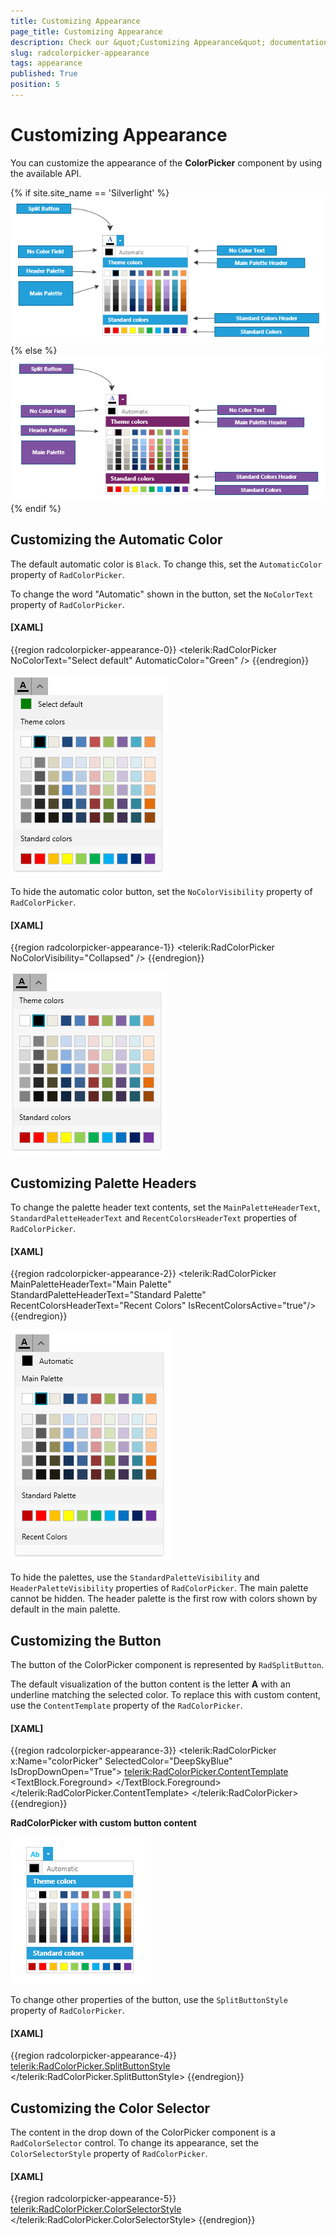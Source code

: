 ```yaml
---
title: Customizing Appearance
page_title: Customizing Appearance
description: Check our &quot;Customizing Appearance&quot; documentation article for the RadColorPicker {{ site.framework_name }} control.
slug: radcolorpicker-appearance
tags: appearance
published: True
position: 5
---
```


# Customizing Appearance

You can customize the appearance of the __ColorPicker__ component by using the available API.

{% if site.site_name == 'Silverlight' %}![Color Picker StructureSL](images/ColorPickerStructureSL.png){% else %}![Color Picker StructureWPF](images/ColorPickerStructureWPF.png){% endif %}

## Customizing the Automatic Color 

The default automatic color is `Black`. To change this, set the `AutomaticColor` property of `RadColorPicker`.

To change the word "Automatic" shown in the button, set the `NoColorText` property of `RadColorPicker`.

#### __[XAML]__
{{region radcolorpicker-appearance-0}}
	 <telerik:RadColorPicker NoColorText="Select default" AutomaticColor="Green" />
{{endregion}}

![A picture showing RadColorPicker with custom automatic color and button text](images/radcolorpicker-appearance-0.png)

To hide the automatic color button, set the `NoColorVisibility` property of `RadColorPicker`.

#### __[XAML]__
{{region radcolorpicker-appearance-1}}
	<telerik:RadColorPicker NoColorVisibility="Collapsed" />
{{endregion}}

![A picture showing RadColorPicker with hidden automatic color button](images/radcolorpicker-appearance-1.png)

## Customizing Palette Headers

To change the palette header text contents, set the `MainPaletteHeaderText`, `StandardPaletteHeaderText` and `RecentColorsHeaderText` properties of `RadColorPicker`.

#### __[XAML]__
{{region radcolorpicker-appearance-2}}
	<telerik:RadColorPicker MainPaletteHeaderText="Main Palette"
				StandardPaletteHeaderText="Standard Palette"
				RecentColorsHeaderText="Recent Colors"
				IsRecentColorsActive="true"/>
{{endregion}}

![A picture showing RadColorPicker with custom palette header texts](images/radcolorpicker-appearance-2.png)

To hide the palettes, use the `StandardPaletteVisibility` and `HeaderPaletteVisibility` properties of `RadColorPicker`. The main palette cannot be hidden. The header palette is the first row with colors shown by default in the main palette.

## Customizing the Button

The button of the ColorPicker component is represented by `RadSplitButton`.

The default visualization of the button content is the letter __A__ with an underline matching the selected color. To replace this with custom content, use the `ContentTemplate` property of the `RadColorPicker`.

#### __[XAML]__
{{region radcolorpicker-appearance-3}}
    <telerik:RadColorPicker x:Name="colorPicker" SelectedColor="DeepSkyBlue" IsDropDownOpen="True">	
        <telerik:RadColorPicker.ContentTemplate>
            <DataTemplate>
                <TextBlock Text="Ab">
                    <TextBlock.Foreground>
                        <SolidColorBrush Color="{Binding ElementName=colorPicker, Path=SelectedColor}"/>
                    </TextBlock.Foreground>
                </TextBlock>			
            </DataTemplate>
        </telerik:RadColorPicker.ContentTemplate>
    </telerik:RadColorPicker>
{{endregion}}

__RadColorPicker with custom button content__

![Color Picker Custom Content](images/ColorPickerCustomContent.png)

To change other properties of the button, use the `SplitButtonStyle` property of `RadColorPicker`.

#### __[XAML]__
{{region radcolorpicker-appearance-4}}
	<telerik:RadColorPicker.SplitButtonStyle>
		<Style TargetType="telerik:RadSplitButton">
			<Setter Property="Foreground" Value="Purple"/>
		</Style>
	</telerik:RadColorPicker.SplitButtonStyle>
{{endregion}}

## Customizing the Color Selector

The content in the drop down of the ColorPicker component is a `RadColorSelector` control. To change its appearance, set the `ColorSelectorStyle` property of `RadColorPicker`.

#### __[XAML]__
{{region radcolorpicker-appearance-5}}	
	<telerik:RadColorPicker.ColorSelectorStyle>
		<Style TargetType="telerik:RadColorSelector">
			<Setter Property="Background" Value="OliveDrab"/>
		</Style>
	</telerik:RadColorPicker.ColorSelectorStyle>
{{endregion}}
